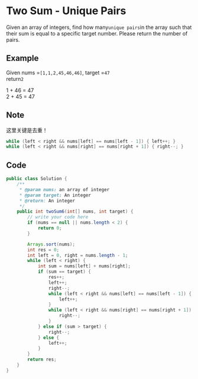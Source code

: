 # Two Sum - Unique Pairs

Given an array of integers, find how many`unique pairs`in the array such that their sum is equal to a specific target number. Please return the number of pairs.

## Example

Given nums =`[1,1,2,45,46,46]`, target =`47`\
return`2`

1 + 46 = 47\
2 + 45 = 47

## Note

这里关键是去重！

```java
while (left < right && nums[left] == nums[left - 1]) { left++; }
while (left < right && nums[right] == nums[right + 1]) { right--; }
```

## Code

```java
public class Solution {
    /**
     * @param nums: an array of integer
     * @param target: An integer
     * @return: An integer
     */
    public int twoSum6(int[] nums, int target) {
        // write your code here
        if (nums == null || nums.length < 2) {
            return 0;
        }

        Arrays.sort(nums);
        int res = 0;
        int left = 0, right = nums.length - 1;
        while (left < right) {
            int sum = nums[left] + nums[right];
            if (sum == target) {
                res++;
                left++;
                right--;
                while (left < right && nums[left] == nums[left - 1]) {
                    left++;
                }
                while (left < right && nums[right] == nums[right + 1]) {
                    right--;
                }
            } else if (sum > target) {
                right--;
            } else {
                left++;
            }
        }
        return res;
    }
}
```
